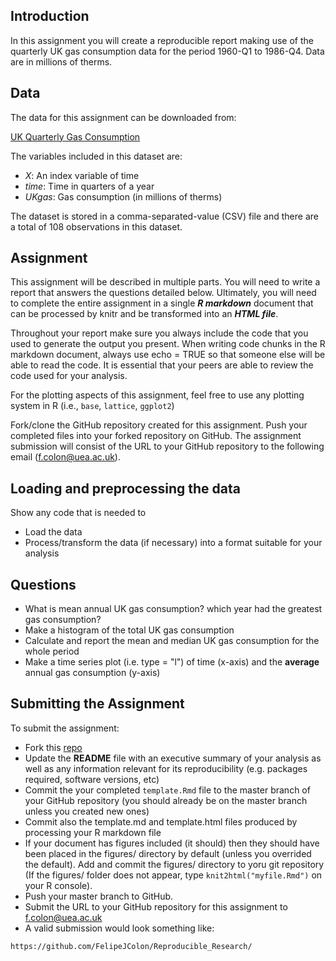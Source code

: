 ## Introduction

In this assignment you will create a reproducible report 
making use of the quarterly UK gas consumption data for the period
1960-Q1 to 1986-Q4. Data are in millions of therms.

## Data
The data for this assignment can be downloaded from:

[UK Quarterly Gas Consumption](https://vincentarelbundock.github.io/Rdatasets/csv/datasets/UKgas.csv)

The variables included in this dataset are:

  - *X*: An index variable of time
  - *time*: Time in quarters of a year
  - *UKgas*: Gas consumption (in millions of therms)

The dataset is stored in a comma-separated-value (CSV) file and there are a total of 108 observations in this dataset.

## Assignment

This assignment will be described in multiple parts. You will need
to write a report that answers the questions detailed below. Ultimately, 
you will need to complete the entire assignment in a single **_R markdown_**
document that can be processed by knitr and be transformed into an 
**_HTML file_**.

Throughout your report make sure you always include the code that you used 
to generate the output you present. When writing code chunks in the R markdown 
document, always use echo = TRUE so that someone else will be able to read 
the code. It is essential that your peers are able to review the code used for 
your analysis.

For the plotting aspects of this assignment, feel free to use any plotting 
system in R (i.e., `base`, `lattice`, `ggplot2`)

Fork/clone the GitHub repository created for this assignment. Push your 
completed files into your forked repository on GitHub. The assignment 
submission will consist of the URL to your GitHub repository to the
following email (f.colon@uea.ac.uk).

## Loading and preprocessing the data
Show any code that is needed to

  - Load the data
  - Process/transform the data (if necessary) into a format suitable for your analysis

## Questions

- What is mean annual UK gas consumption? which year had the greatest gas consumption?
- Make a histogram of the total UK gas consumption
- Calculate and report the mean and median UK gas consumption for the whole period
- Make a time series plot (i.e. type = "l") of time (x-axis) and the **average** annual gas consumption (y-axis)

## Submitting the Assignment

To submit the assignment:

- Fork this [repo](https://github.com/FelipeJColon/Reproducible_Research/)
- Update the **README** file with an executive summary of your analysis as well as 
  any information relevant for its reproducibility (e.g. packages required, 
  software versions, etc)
- Commit the your completed `template.Rmd` file to the master branch of your GitHub 
  repository (you should already be on the master branch unless you created new ones)
- Commit also the template.md and template.html files produced by processing your 
  R markdown file
- If your document has figures included (it should) then they should have been 
  placed in the figures/ directory by default (unless you overrided the default). 
  Add and commit the figures/ directory to yoru git repository (If the figures/ folder
  does not appear, type `knit2html("myfile.Rmd")` on your R console).
- Push your master branch to GitHub.
- Submit the URL to your GitHub repository for this assignment to f.colon@uea.ac.uk
- A valid submission would look something like:

`https://github.com/FelipeJColon/Reproducible_Research/`




